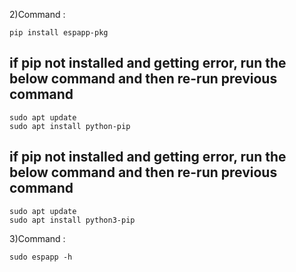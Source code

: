 
2)Command :
    
    pip install espapp-pkg
    
  ## if pip not installed and getting error, run the below command and then re-run previous command
  
    sudo apt update
    sudo apt install python-pip
    
    
  ## if pip not installed and getting error, run the below command and then re-run previous command
   
    sudo apt update
    sudo apt install python3-pip
    

3)Command :

    sudo espapp -h
    

